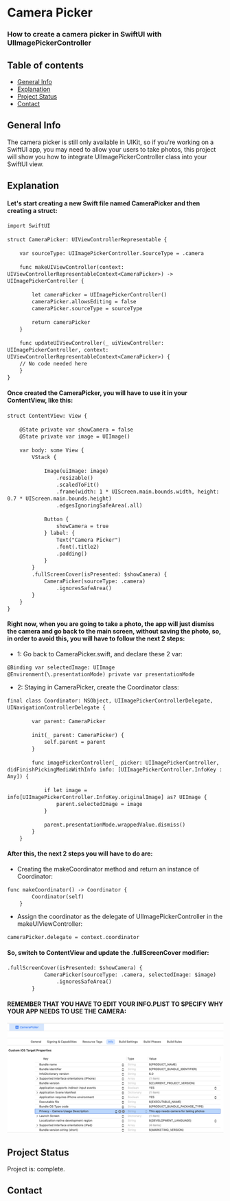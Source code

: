 # Camera Picker
### How to create a camera picker in SwiftUI with UIImagePickerController
## Table of contents
* [General Info](#general-info)
* [Explanation](#explanation)
* [Project Status](#project-status)
* [Contact](#contact)
## General Info
The camera picker is still only available in UIKit, so if you're working on a SwiftUI app, you may need to allow your users to take photos, this project will show you how to integrate UIImagePickerController class into your SwiftUI view.
## Explanation
#### Let's start creating a new Swift file named CameraPicker and then creating a struct:
```
import SwiftUI

struct CameraPicker: UIViewControllerRepresentable {
 
    var sourceType: UIImagePickerController.SourceType = .camera
 
    func makeUIViewController(context: UIViewControllerRepresentableContext<CameraPicker>) -> UIImagePickerController {
 
        let cameraPicker = UIImagePickerController()
        cameraPicker.allowsEditing = false
        cameraPicker.sourceType = sourceType
 
        return cameraPicker
    }
 
    func updateUIViewController(_ uiViewController: UIImagePickerController, context: UIViewControllerRepresentableContext<CameraPicker>) {
    // No code needed here
    }
}
```
#### Once created the CameraPicker, you will have to use it in your ContentView, like this:
```
struct ContentView: View {

    @State private var showCamera = false
    @State private var image = UIImage()

    var body: some View {
        VStack {

            Image(uiImage: image)
                .resizable()
                .scaledToFit()
                .frame(width: 1 * UIScreen.main.bounds.width, height: 0.7 * UIScreen.main.bounds.height)
                .edgesIgnoringSafeArea(.all)
            
            Button {
                showCamera = true
            } label: {
                Text("Camera Picker")
                .font(.title2)
                .padding()
            }
        }
        .fullScreenCover(isPresented: $showCamera) {
            CameraPicker(sourceType: .camera)
                .ignoresSafeArea()
        }
    }
}
```
#### Right now, when you are going to take a photo, the app will just dismiss the camera and go back to the main screen, without saving the photo, so, in order to avoid this, you will have to follow the next 2 steps:
* 1: Go back to CameraPicker.swift, and declare these 2 var:
```
@Binding var selectedImage: UIImage
@Environment(\.presentationMode) private var presentationMode
```
* 2: Staying in CameraPicker, create the Coordinator class:
```
final class Coordinator: NSObject, UIImagePickerControllerDelegate, UINavigationControllerDelegate {

        var parent: CameraPicker

        init(_ parent: CameraPicker) {
            self.parent = parent
        }

        func imagePickerController(_ picker: UIImagePickerController, didFinishPickingMediaWithInfo info: [UIImagePickerController.InfoKey : Any]) {

            if let image = info[UIImagePickerController.InfoKey.originalImage] as? UIImage {
                parent.selectedImage = image
            }

            parent.presentationMode.wrappedValue.dismiss()
        }
    }
```
#### After this, the next 2 steps you will have to do are:
* Creating the makeCoordinator method and return an instance of Coordinator:
```
func makeCoordinator() -> Coordinator {
        Coordinator(self)
    }
```
* Assign the coordinator as the delegate of UIImagePickerController in the makeUIViewController:
```
cameraPicker.delegate = context.coordinator
```
#### So, switch to ContentView and update the .fullScreenCover modifier:
```
.fullScreenCover(isPresented: $showCamera) {
            CameraPicker(sourceType: .camera, selectedImage: $image)
                .ignoresSafeArea()
        }
```
#### REMEMBER THAT YOU HAVE TO EDIT YOUR INFO.PLIST TO SPECIFY WHY YOUR APP NEEDS TO USE THE CAMERA:

![](images/Info.png)
## Project Status
Project is: complete.
## Contact
